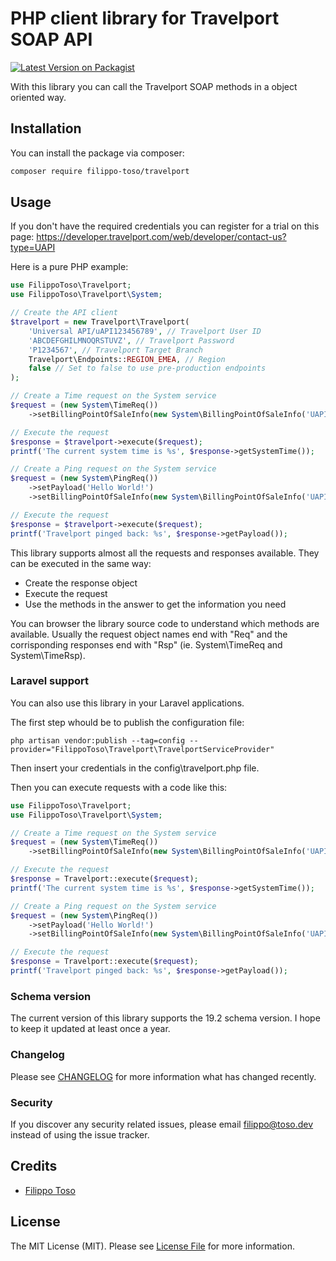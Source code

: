 # PHP client library for Travelport SOAP API

[![Latest Version on Packagist](https://img.shields.io/packagist/v/filippo-toso/travelport.svg?style=flat-square)](https://packagist.org/packages/filippo-toso/travelport)

With this library you can call the Travelport SOAP methods in a object oriented way.

## Installation

You can install the package via composer:

```bash
composer require filippo-toso/travelport
```

## Usage

If you don't have the required credentials you can register for a trial on this page: https://developer.travelport.com/web/developer/contact-us?type=UAPI

Here is a pure PHP example:

```php
use FilippoToso\Travelport;
use FilippoToso\Travelport\System;

// Create the API client
$travelport = new Travelport\Travelport(
    'Universal API/uAPI123456789', // Travelport User ID 
    'ABCDEFGHILMNOQRSTUVZ', // Travelport Password     
    'P1234567', // Travelport Target Branch
    Travelport\Endpoints::REGION_EMEA, // Region
    false // Set to false to use pre-production endpoints
);

// Create a Time request on the System service
$request = (new System\TimeReq())
    ->setBillingPointOfSaleInfo(new System\BillingPointOfSaleInfo('UAPI')); // Don't know what this is, but it's required to complete a call :(

// Execute the request
$response = $travelport->execute($request);
printf('The current system time is %s', $response->getSystemTime());

// Create a Ping request on the System service
$request = (new System\PingReq())
    ->setPayload('Hello World!')
    ->setBillingPointOfSaleInfo(new System\BillingPointOfSaleInfo('UAPI')); // Don't know what this is, but it's required to complete a call :(

// Execute the request
$response = $travelport->execute($request);
printf('Travelport pinged back: %s', $response->getPayload());
```

This library supports almost all the requests and responses available. They can be executed in the same way:

- Create the response object
- Execute the request
- Use the methods in the answer to get the information you need

You can browser the library source code to understand which methods are available. Usually the request object names end with "Req" and the corrisponding responses end with "Rsp" (ie. System\TimeReq and System\TimeRsp).

### Laravel support

You can also use this library in your Laravel applications.

The first step whould be to publish the configuration file:

```
php artisan vendor:publish --tag=config --provider="FilippoToso\Travelport\TravelportServiceProvider"
```

Then insert your credentials in the config\travelport.php file.

Then you can execute requests with a code like this:

```php
use FilippoToso\Travelport;
use FilippoToso\Travelport\System;

// Create a Time request on the System service
$request = (new System\TimeReq())
    ->setBillingPointOfSaleInfo(new System\BillingPointOfSaleInfo('UAPI')); // Don't know what this is, but it's required to complete a call :(

// Execute the request
$response = Travelport::execute($request);
printf('The current system time is %s', $response->getSystemTime());

// Create a Ping request on the System service
$request = (new System\PingReq())
    ->setPayload('Hello World!')
    ->setBillingPointOfSaleInfo(new System\BillingPointOfSaleInfo('UAPI')); // Don't know what this is, but it's required to complete a call :(

// Execute the request
$response = Travelport::execute($request);
printf('Travelport pinged back: %s', $response->getPayload());
```

### Schema version

The current version of this library supports the 19.2 schema version. I hope to keep it updated at least once a year. 

### Changelog

Please see [CHANGELOG](CHANGELOG.md) for more information what has changed recently.

### Security

If you discover any security related issues, please email filippo@toso.dev instead of using the issue tracker.

## Credits

- [Filippo Toso](https://github.com/filippotoso)

## License

The MIT License (MIT). Please see [License File](LICENSE.md) for more information.
